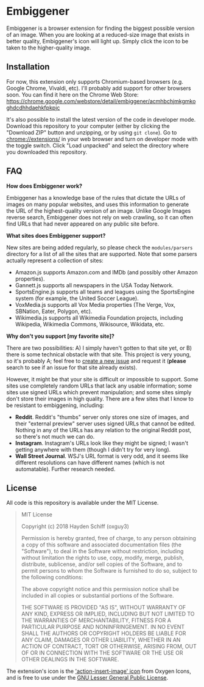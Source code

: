 # Embiggener
Embiggener is a browser extension for finding the biggest possible version of an image. When you are looking at a reduced-size image that exists in better quality, Embiggener's icon will light up. Simply click the icon to be taken to the higher-quality image.

## Installation
For now, this extension only supports Chromium-based browsers (e.g. Google Chrome, Vivaldi, etc). I'll probably add support for other browsers soon. You can find it here on the Chrome Web Store: https://chrome.google.com/webstore/detail/embiggener/acmhbchjmkgmkoghdcdhhdaehkfpkpjc

It's also possible to install the latest version of the code in developer mode. Download this repository to your computer (either by clicking the "Download ZIP" button and unzipping, or by using `git clone`). Go to <chrome://extensions/> in your web browser and turn on developer mode with the toggle switch. Click "Load unpacked" and select the directory where you downloaded this repository.

## FAQ

**How does Embiggener work?**

Embiggener has a knowledge base of the rules that dictate the URLs of images on many popular websites, and uses this information to generate the URL of the highest-quality version of an image. Unlike Google Images reverse search, Embiggener does not rely on web crawling, so it can often find URLs that had never appeared on any public site before.

**What sites does Embiggener support?**

New sites are being added regularly, so please check the `modules/parsers` directory for a list of all the sites that are supported. Note that some parsers actually represent a collection of sites:

* Amazon.js supports Amazon.com and IMDb (and possibly other Amazon properties).
* Gannett.js supports all newspapers in the USA Today Network.
* SportsEngine.js supports all teams and leagues using the SportsEngine system (for example, the United Soccer League).
* VoxMedia.js supports all Vox Media properties (The Verge, Vox, SBNation, Eater, Polygon, etc).
* Wikimedia.js supports all Wikimedia Foundation projects, including Wikipedia, Wikimedia Commons, Wikisource, Wikidata, etc.

**Why don't you support [my favorite site]?**

There are two possibilities: A) I simply haven't gotten to that site yet, or B) there is some technical obstacle with that site. This project is very young, so it's probably A; feel free to [create a new issue](https://github.com/oxguy3/embiggener/issues) and request it (**please** search to see if an issue for that site already exists).

However, it might be that your site is difficult or impossible to support. Some sites use completely random URLs that lack any usable information; some sites use signed URLs which prevent manipulation; and some sites simply don't store their images in high quality. There are a few sites that I know to be resistant to embiggening, including:

* **Reddit**. Reddit's "thumbs" server only stores one size of images, and their "external preview" server uses signed URLs that cannot be edited. Nothing in any of the URLs has any relation to the original Reddit post, so there's not much we can do.
* **Instagram**. Instagram's URLs look like they might be signed; I wasn't getting anywhere with them (though I didn't try for very long).
* **Wall Street Journal**. WSJ's URL format is very odd, and it seems like different resolutions can have different names (which is not automatable). Further research needed.

## License
All code is this repository is available under the MIT License.

> MIT License
>
> Copyright (c) 2018 Hayden Schiff (oxguy3)
>
> Permission is hereby granted, free of charge, to any person obtaining a copy
> of this software and associated documentation files (the "Software"), to deal
> in the Software without restriction, including without limitation the rights
> to use, copy, modify, merge, publish, distribute, sublicense, and/or sell
> copies of the Software, and to permit persons to whom the Software is
> furnished to do so, subject to the following conditions:
>
> The above copyright notice and this permission notice shall be included in all
> copies or substantial portions of the Software.
>
> THE SOFTWARE IS PROVIDED "AS IS", WITHOUT WARRANTY OF ANY KIND, EXPRESS OR
> IMPLIED, INCLUDING BUT NOT LIMITED TO THE WARRANTIES OF MERCHANTABILITY,
> FITNESS FOR A PARTICULAR PURPOSE AND NONINFRINGEMENT. IN NO EVENT SHALL THE
> AUTHORS OR COPYRIGHT HOLDERS BE LIABLE FOR ANY CLAIM, DAMAGES OR OTHER
> LIABILITY, WHETHER IN AN ACTION OF CONTRACT, TORT OR OTHERWISE, ARISING FROM,
> OUT OF OR IN CONNECTION WITH THE SOFTWARE OR THE USE OR OTHER DEALINGS IN THE
> SOFTWARE.

The extension's icon is the ['action-insert-image' icon](http://www.iconarchive.com/show/oxygen-icons-by-oxygen-icons.org/Actions-insert-image-icon.html) from Oxygen Icons, and is free to use under the [GNU Lesser General Public License](https://www.gnu.org/licenses/lgpl-3.0.en.html).
